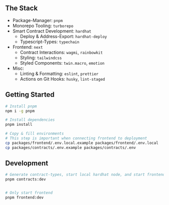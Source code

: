 ## The Stack

- Package-Manager: `pnpm`
- Monorepo Tooling: `turborepo`
- Smart Contract Development: `hardhat`
  - Deploy & Address-Export: `hardhat-deploy`
  - Typescript-Types: `typechain`
- Frontend: `next`
  - Contract Interactions: `wagmi`, `rainbowkit`
  - Styling: `tailwindcss`
  - Styled Components: `twin.macro`, `emotion`
- Misc:
  - Linting & Formatting: `eslint`, `prettier`
  - Actions on Git Hooks: `husky`, `lint-staged`

## Getting Started

```bash
# Install pnpm
npm i -g pnpm

# Install dependencies
pnpm install

# Copy & fill environments
# This step is important when connecting frontend to deployment
cp packages/frontend/.env.local.example packages/frontend/.env.local
cp packages/contracts/.env.example packages/contracts/.env
```

## Development

```bash
# Generate contract-types, start local hardhat node, and start frontend with turborepo
pnpm contracts:dev


# Only start frontend
pnpm frontend:dev
```
